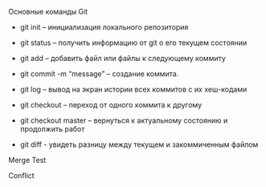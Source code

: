 Основные команды Git
+ git init – инициализация локального репозитория
+ git status – получить информацию от git о его текущем состоянии
+ git add – добавить файл или файлы к следующему коммиту
+ git commit -m “message” – создание коммита.
+ git log – вывод на экран истории всех коммитов с их хеш-кодами
+ git checkout – переход от одного коммита к другому

 + git checkout master – вернуться к актуальному состоянию и продолжить работ
 
+ git diff  - увидеть разницу между текущем и закоммиченным файлом

Merge Test

Conflict